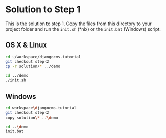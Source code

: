 Solution to Step 1
==================
This is the solution to step 1. Copy the files from this directory to your project folder and run the `init.sh` (*nix) or the `init.bat` (Windows) script.

OS X  & Linux
-------------

```bash
cd ~/workspace/djangocms-tutorial
git checkout step-2
cp -r solution/* ../demo

cd ../demo
./init.sh
```

Windows
-------

```bash
cd workspace\djangocms-tutorial
git checkout step-2
copy solution\* ..\demo

cd ..\demo
init.bat
```
